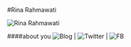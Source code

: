 #Rina Rahmawati

![Rina Rahmawati](https://raw.githubusercontent.com/LoroSukmo/lorosukmo/master/image/rr.png)


####about you
![Blog](http://choiroel.wordpress.com) | ![Twitter](http://twitter.xahax) | ![FB](http://fb.com/m4gent4)


